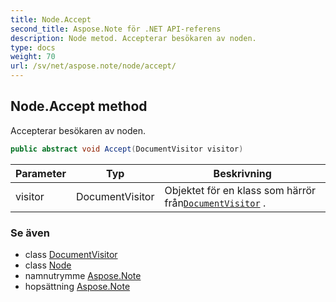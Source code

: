 ```yaml
---
title: Node.Accept
second_title: Aspose.Note för .NET API-referens
description: Node metod. Accepterar besökaren av noden.
type: docs
weight: 70
url: /sv/net/aspose.note/node/accept/
---
```

## Node.Accept method

Accepterar besökaren av noden.

```csharp
public abstract void Accept(DocumentVisitor visitor)
```

| Parameter | Typ | Beskrivning |
| --- | --- | --- |
| visitor | DocumentVisitor | Objektet för en klass som härrör från[`DocumentVisitor`](../../documentvisitor/) . |

### Se även

* class [DocumentVisitor](../../documentvisitor/)
* class [Node](../)
* namnutrymme [Aspose.Note](../../node/)
* hopsättning [Aspose.Note](../../../)



